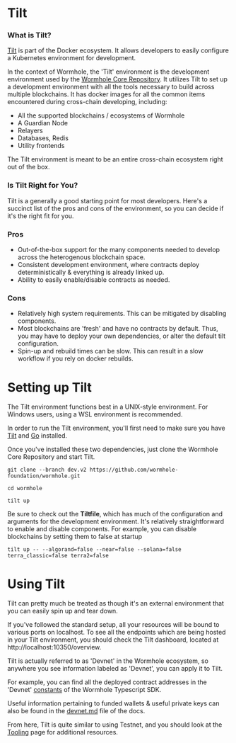 # Tilt

### What is Tilt?

[Tilt](https://tilt.dev/) is part of the Docker ecosystem. It allows developers to easily configure a Kubernetes environment for development.

In the context of Wormhole, the 'Tilt' environment is the development environment used by the [Wormhole Core Repository](https://github.com/wormhole-foundation/wormhole). It utilizes Tilt to set up a development environment with all the tools necessary to build across multiple blockchains. It has docker images for all the common items encountered during cross-chain developing, including:

- All the supported blockchains / ecosystems of Wormhole
- A Guardian Node
- Relayers
- Databases, Redis
- Utility frontends

The Tilt environment is meant to be an entire cross-chain ecosystem right out of the box.

### Is Tilt Right for You?

Tilt is a generally a good starting point for most developers. Here's a succinct list of the pros and cons of the environment, so you can decide if it's the right fit for you.

### Pros

- Out-of-the-box support for the many components needed to develop across the heterogenous blockchain space.
- Consistent development environment, where contracts deploy deterministically & everything is already linked up.
- Ability to easily enable/disable contracts as needed.

### Cons

- Relatively high system requirements. This can be mitigated by disabling components.
- Most blockchains are 'fresh' and have no contracts by default. Thus, you may have to deploy your own dependencies, or alter the default tilt configuration.
- Spin-up and rebuild times can be slow. This can result in a slow workflow if you rely on docker rebuilds.

# Setting up Tilt

The Tilt environment functions best in a UNIX-style environment. For Windows users, using a WSL environment is recommended.

In order to run the Tilt environment, you'll first need to make sure you have [Tilt](https://docs.tilt.dev/install.html) and [Go](https://go.dev/doc/install) installed.

Once you've installed these two dependencies, just clone the Wormhole Core Repository and start Tilt.

```
git clone --branch dev.v2 https://github.com/wormhole-foundation/wormhole.git

cd wormhole

tilt up
```

Be sure to check out the **Tiltfile**, which has much of the configuration and arguments for the development environment. It's relatively straightforward to enable and disable components. For example, you can disable blockchains by setting them to false at startup

```
tilt up -- --algorand=false --near=false --solana=false terra_classic=false terra2=false
```

# Using Tilt

Tilt can pretty much be treated as though it's an external environment that you can easily spin up and tear down.

If you've followed the standard setup, all your resources will be bound to various ports on localhost. To see all the endpoints which are being hosted in your Tilt environment, you should check the Tilt dashboard, located at http://localhost:10350/overview.

Tilt is actually referred to as 'Devnet' in the Wormhole ecosystem, so anywhere you see information labeled as 'Devnet', you can apply it to Tilt.

For example, you can find all the deployed contract addresses in the 'Devnet' [constants](https://github.com/wormhole-foundation/wormhole/blob/dev.v2/sdk/js/src/utils/consts.ts) of the Wormhole Typescript SDK.

Useful information pertaining to funded wallets & useful private keys can also be found in the [devnet.md](https://github.com/wormhole-foundation/wormhole/blob/dev.v2/docs/devnet.md) file of the docs.

From here, Tilt is quite similar to using Testnet, and you should look at the [Tooling](./tooling.md) page for additional resources.
